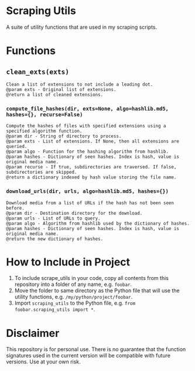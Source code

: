 # Scraping Utils
A suite of utility functions that are used in my scraping scripts.

# Functions
## `clean_exts(exts)`
```
Clean a list of extensions to not include a leading dot.
@param exts - Original list of extensions.
@return a list of cleaned extensions.
```

### `compute_file_hashes(dir, exts=None, algo=hashlib.md5, hashes={}, recurse=False)`
```
Compute the hashes of files with specified extensions using a specified algorithm function.
@param dir - String of directory to process.
@param exts - List of extensions. If None, then all extensions are queried.
@param algo - Function for the hashing algorithm from hashlib.
@param hashes - Dictionary of seen hashes. Index is hash, value is original media name.
@param recurse - If true, subdirectories are traversed. If false, subdirectories are skipped.
@return a dictionary indexed by hash value storing the file name.
```

### `download_urls(dir, urls, algo=hashlib.md5, hashes={})`
```
Download media from a list of URLs if the hash has not been seen before.
@param dir - Destination directory for the download.
@param urls - List of URLs to query.
@param algo - Algorithm from hashlib used by the dictionary of hashes.
@param hashes - Dictionary of seen hashes. Index is hash, value is original media name.
@return the new dictionary of hashes.
```

# How to Include in Project
1. To include scrape_utils in your code, copy all contents from this repository into a folder of any name, e.g. `foobar`.
2. Move the folder to same directory as the Python file that will use the utility functions, e.g. `/my/python/project/foobar`.
3. Import `scraping_utils` to the Python file, e.g. `from foobar.scraping_utils import *`.


# Disclaimer
This repository is for personal use. There is no guarantee that the function signatures used in the current version will be compatible with future versions. Use at your own risk.

